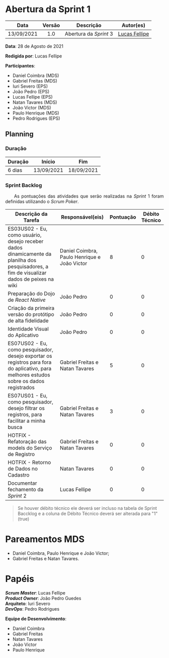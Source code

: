 # Abertura da Sprint 1

|    Data    | Versão |         Descrição         |           Autor(es)           |
| :--------: | :----: | :-----------------------: | :---------------------------: |
| 13/09/2021 |  1.0   | Abertura da *Sprint* 3 | [Lucas Fellipe](https://github.com/lucasfcm9) |

**Data**: 28 de Agosto de 2021

**Redigida por**: Lucas Fellipe

**Participantes**: 
* Daniel Coimbra (MDS)
* Gabriel Freitas (MDS)
* Iuri Severo (EPS)
* João Pedro (EPS)
* Lucas Fellipe (EPS)
* Natan Tavares (MDS)
* João Victor (MDS)
* Paulo Henrique (MDS)
* Pedro Rodrigues (EPS)

## Planning

### Duração

| Duração |   Início   |     Fim    |
| ------- | ---------- | ---------- |
| 6 dias  | 13/09/2021 | 18/09/2021 |

### Sprint Backlog

<p align="justify"> &emsp;&emsp;As pontuações das atividades que serão realizadas na <i>Sprint</i> 1 foram definidas utilizando o <i>Scrum Poker</i>.</p>

| Descrição da Tarefa | Responsável(eis) | Pontuação | Débito Técnico |
| ------------------- | ---------------- | --------- | -------------- |
| ES03US02 - Eu, como usuário, desejo receber dados dinamicamente da planilha dos pesquisadores, a fim de visualizar dados de peixes na wiki  | Daniel Coimbra, Paulo Henrique e João Victor | 8 | 0 |
| Preparação do Dojo de *React Native* | João Pedro | 0 | 0 |
| Criação da primeira versão do protótipo de alta fidelidade | João Pedro | 0 | 0 |
| Identidade Visual do Aplicativo | João Pedro | 0 | 0 |
| ES07US02 - Eu, como pesquisador, desejo exportar os registros para fora do aplicativo, para melhores estudos sobre os dados registrados | Gabriel Freitas e Natan Tavares | 5 | 0 |
| ES07US01 - Eu, como pesquisador, desejo filtrar os registros, para facilitar a minha busca | Gabriel Freitas e Natan Tavares | 3 | 0 |
| HOTFIX - Refatoração das models do Serviço de Registro | Gabriel Freitas e Natan Tavares | 0 | 0 |
| HOTFIX - Retorno de Dados no Cadastro | Natan Tavares | 0 | 0 |
| Documentar fechamento da *Sprint* 2 | Lucas Fellipe | 0 | 0 |

> Se houver débito técnico ele deverá ser incluso na tabela de Sprint Baccklog e a coluna de Débito Técnico deverá ser alterada para "1" (true)

# Pareamentos MDS
* Daniel Coimbra, Paulo Henrique e João Victor;
* Gabriel Freitas e Natan Tavares.

# Papéis
***Scrum Master***: Lucas Fellipe<br>
***Product Owner***: João Pedro Guedes<br>
**Arquiteto**: Iuri Severo<br>
***DevOps***: Pedro Rodrigues<br>

**Equipe de Desenvolvimento**:
* Daniel Coimbra
* Gabriel Freitas
* Natan Tavares
* João Victor
* Paulo Henrique